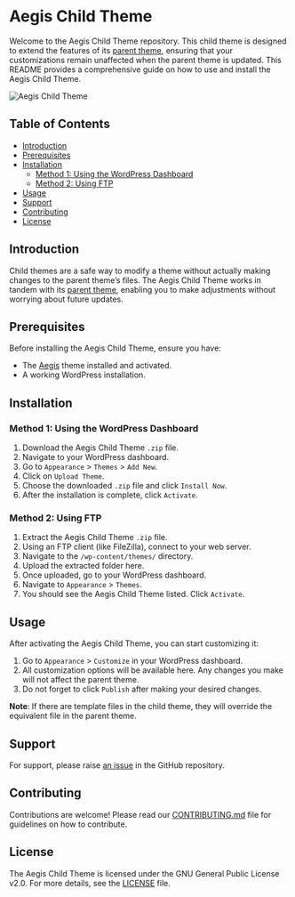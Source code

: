 # Aegis Child Theme

Welcome to the Aegis Child Theme repository. This child theme is designed to extend the features of its [parent theme](https://github.com/atmostfear-entertainment/aegis), ensuring that your customizations remain unaffected when the parent theme is updated. This README provides a comprehensive guide on how to use and install the Aegis Child Theme.

![Aegis Child Theme](https://github.com/atmostfear-entertainment/aegis/assets/34287288/efac838a-af27-4781-bca2-277156026770)

## Table of Contents
- [Introduction](#introduction)
- [Prerequisites](#prerequisites)
- [Installation](#installation)
  - [Method 1: Using the WordPress Dashboard](#method-1-using-the-wordpress-dashboard)
  - [Method 2: Using FTP](#method-2-using-ftp)
- [Usage](#usage)
- [Support](#support)
- [Contributing](#contributing)
- [License](#license)

## Introduction
Child themes are a safe way to modify a theme without actually making changes to the parent theme’s files. The Aegis Child Theme works in tandem with its [parent theme](https://github.com/atmostfear-entertainment/aegis), enabling you to make adjustments without worrying about future updates.

## Prerequisites
Before installing the Aegis Child Theme, ensure you have:
- The [Aegis](https://github.com/atmostfear-entertainment/aegis) theme installed and activated.
- A working WordPress installation.

## Installation

### Method 1: Using the WordPress Dashboard
1. Download the Aegis Child Theme `.zip` file.
2. Navigate to your WordPress dashboard.
3. Go to `Appearance` > `Themes` > `Add New`.
4. Click on `Upload Theme`.
5. Choose the downloaded `.zip` file and click `Install Now`.
6. After the installation is complete, click `Activate`.

### Method 2: Using FTP
1. Extract the Aegis Child Theme `.zip` file.
2. Using an FTP client (like FileZilla), connect to your web server.
3. Navigate to the `/wp-content/themes/` directory.
4. Upload the extracted folder here.
5. Once uploaded, go to your WordPress dashboard.
6. Navigate to `Appearance` > `Themes`.
7. You should see the Aegis Child Theme listed. Click `Activate`.

## Usage
After activating the Aegis Child Theme, you can start customizing it:
1. Go to `Appearance` > `Customize` in your WordPress dashboard.
2. All customization options will be available here. Any changes you make will not affect the parent theme.
3. Do not forget to click `Publish` after making your desired changes.

**Note**: If there are template files in the child theme, they will override the equivalent file in the parent theme.

## Support
For support, please raise [an issue](https://github.com/atmostfear-entertainment/aegis-child/issues) in the GitHub repository.

## Contributing
Contributions are welcome! Please read our [CONTRIBUTING.md](https://github.com/atmostfear-entertainment/aegis/blob/main/CONTRIBUTING.md) file for guidelines on how to contribute.

## License
The Aegis Child Theme is licensed under the GNU General Public License v2.0. For more details, see the [LICENSE](LICENSE) file.
